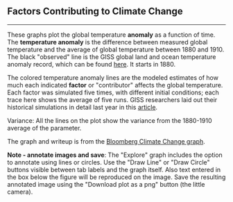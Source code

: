 ## Factors Contributing to Climate Change
-----

These graphs plot the global temperature <b>anomaly</b> as a function of time. The <b>temperature anomaly</b> is the difference between measured global temperature and the average of global temperature between 1880 and 1910. The black "observed" line is the GISS global land and ocean temperature anomaly record,
which can be found [here](https://data.giss.nasa.gov/gistemp/graphs_v3/). It
starts in 1880.

The colored temperature anomaly lines are the modeled estimates of how much each indicated <b>factor</b> or "contributor" affects the global temperature. Each
factor was simulated five times, with different initial conditions; each trace
here shows the average of five runs. GISS researchers laid out their historical
simulations in detail last year in this [article](https://pubs.giss.nasa.gov/abs/mi08910y.html).

Variance: All the lines on the plot show the variance from the 1880-1910
average of the parameter.

The graph and writeup is from the [Bloomberg Climate Change graph](https://www.bloomberg.com/graphics/2015-whats-warming-the-world/).

**Note - annotate images and save**: The "Explore" graph includes the option to
annotate using lines or circles. Use the "Draw Line" or "Draw Circle" buttons
visible between tab labels and the graph itself. Also text entered in the box
below the figure will be reproduced on the image. Save the resulting annotated
image using the "Download plot as a png" button (the little camera).